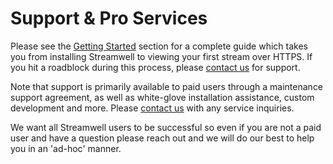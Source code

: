 # Support & Pro Services

Please see the [Getting Started](broken-reference) section for a complete guide which takes you from installing Streamwell to viewing your first stream over HTTPS. If you hit a roadblock during this process, please [contact us](mailto:help@beamwell.com) for support.&#x20;

Note that support is primarily available to paid users through a maintenance support agreement, as well as white-glove installation assistance, custom development and more. Please [contact us](mailto:help@beamwell.cm) with any service inquiries.

We want all Streamwell users to be successful so even if you are not a paid user and have a question please reach out and we will do our best to help you in an 'ad-hoc' manner.&#x20;

